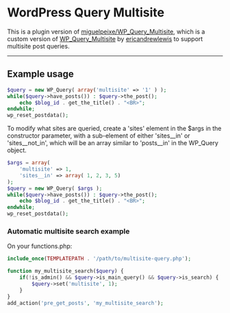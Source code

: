 # WordPress Query Multisite
This is a plugin version of [miguelpeixe/WP_Query_Multisite](https://github.com/miguelpeixe/WP_Query_Multisite), which is a custom version of [WP_Query_Multisite](https://github.com/ericandrewlewis/WP_Query_Multisite) by [ericandrewlewis](https://github.com/ericandrewlewis) to support multisite post queries.

-----------------

## Example usage

```php
$query = new WP_Query( array('multisite' => '1' ) );
while($query->have_posts()) : $query->the_post();
    echo $blog_id . get_the_title() . "<BR>";
endwhile; 
wp_reset_postdata();
```

To modify what sites are queried, create a 'sites' element in the $args in the constructor parameter, with a sub-element of either 'sites__in' or 'sites__not_in', which will be an array similar to 'posts__in' in the WP_Query object. 

```php
$args = array(
	'multisite' => 1,
	'sites__in' => array( 1, 2, 3, 5)
);
$query = new WP_Query( $args );
while($query->have_posts()) : $query->the_post();
    echo $blog_id . get_the_title() . "<BR>";
endwhile; 
wp_reset_postdata();
```

### Automatic multisite search example

On your functions.php:

```php
include_once(TEMPLATEPATH . '/path/to/multisite-query.php');

function my_multisite_search($query) {
	if(!is_admin() && $query->is_main_query() && $query->is_search) {
		$query->set('multisite', 1);
	}
}
add_action('pre_get_posts', 'my_multisite_search');
```
